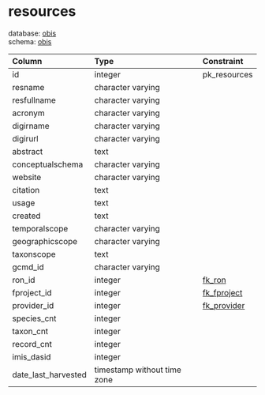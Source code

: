 # resources
database: [obis](../)  
schema: [obis](obis)  

|Column|Type|Constraint|
|:---|:---|:---|
|id|integer|pk_resources |
|resname|character varying||
|resfullname|character varying||
|acronym|character varying||
|digirname|character varying||
|digirurl|character varying||
|abstract|text||
|conceptualschema|character varying||
|website|character varying||
|citation|text||
|usage|text||
|created|text||
|temporalscope|character varying||
|geographicscope|character varying||
|taxonscope|text||
|gcmd_id|character varying||
|ron_id|integer|[fk_ron](obis_rons_table) |
|fproject_id|integer|[fk_fproject](obis_fprojects_table) |
|provider_id|integer|[fk_provider](obis_providers_table) |
|species_cnt|integer||
|taxon_cnt|integer||
|record_cnt|integer||
|imis_dasid|integer||
|date_last_harvested|timestamp without time zone||
